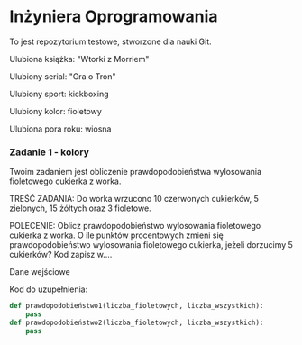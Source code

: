# Inżyniera Oprogramowania

To jest repozytorium testowe, stworzone dla nauki Git.

Ulubiona książka: "Wtorki z Morriem"

Ulubiony serial: "Gra o Tron"

Ulubiony sport: kickboxing

Ulubiony kolor: fioletowy

Ulubiona pora roku: wiosna

### Zadanie 1 - kolory

Twoim zadaniem jest obliczenie prawdopodobieństwa wylosowania fioletowego cukierka z worka.

TREŚĆ ZADANIA: Do worka wrzucono 10 czerwonych cukierków, 5 zielonych, 15 żółtych oraz 3 fioletowe.

POLECENIE: Oblicz prawdopodobieństwo wylosowania fioletowego cukierka z worka. O ile punktów procentowych zmieni się prawdopodobieństwo wylosowania fioletowego cukierka, jeżeli dorzucimy 5 cukierków? Kod zapisz w....

Dane wejściowe

Kod do uzupełnienia:
```python
def prawdopodobieństwo1(liczba_fioletowych, liczba_wszystkich):
    pass
def prawdopodobieństwo2(liczba_fioletowych, liczba_wszystkich):
    pass

```